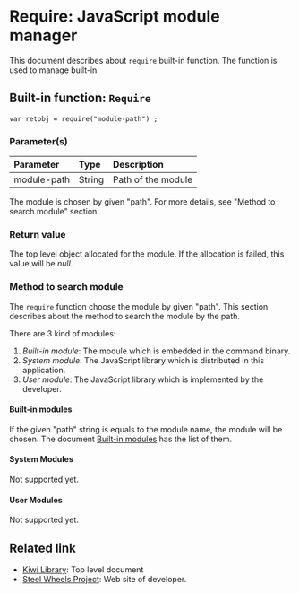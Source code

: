 # Require: JavaScript module manager
This document describes about `require` built-in function. The function is used to manage built-in.

## Built-in function: `Require`
````
var retobj = require("module-path") ;
````

### Parameter(s)
|Parameter    |Type   |Description                    |
|:---         |:---   |:---                           |
|module-path  |String |Path of the module             |

The module is chosen by given "path".
For more details, see "Method to search module" section.

### Return value
The top level object allocated for the module. If the allocation is failed, this value will be *null*.

### Method to search module
The `require` function choose the module by given "path".
This section describes about the method to search the module by the path.

There are 3 kind of modules:
1. *Built-in module*: The module which is embedded in the command binary.
2. *System module*: The JavaScript library which is distributed in this application.
3. *User module*: The JavaScript library which is implemented by the developer.

#### Built-in modules
If the given "path" string is equals to the module name, the module will be chosen. The document [Built-in modules](https://github.com/steelwheels/BuiltinModules.md) has the list of them.

#### System Modules
Not supported yet.

#### User Modules
Not supported yet.

## Related link
* [Kiwi Library](https://github.com/steelwheels/KiwiScript/tree/master/KiwiLibrary): Top level document
* [Steel Wheels Project](http://steelwheels.github.io): Web site of developer.
